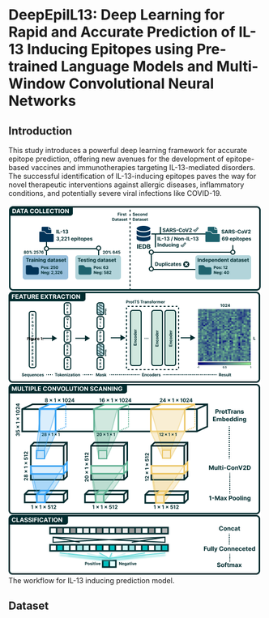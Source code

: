 # DeepEpiIL13: Deep Learning for Rapid and Accurate Prediction of IL-13 Inducing Epitopes using Pre-trained Language Models and Multi-Window Convolutional Neural Networks

## Introduction <a name="abstract"></a>
This study introduces a powerful deep learning framework for accurate epitope prediction, offering new avenues for the development of epitope-based vaccines and immunotherapies targeting IL-13-mediated disorders. The successful identification of IL-13-inducing epitopes paves the way for novel therapeutic interventions against allergic diseases, inflammatory conditions, and potentially severe viral infections like COVID-19. 
<br>
<br>
![workflow](Figure/Workflow.png)
<br>
The workflow for IL-13 inducing prediction model.

## Dataset <a name="Dataset"></a>
